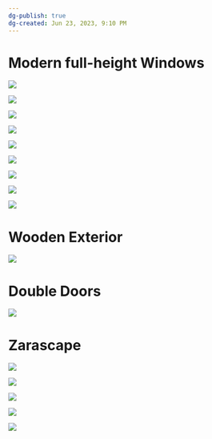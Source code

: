 ```yaml
---
dg-publish: true
dg-created: Jun 23, 2023, 9:10 PM
---
```


# Modern full-height Windows

![](https://www.thehousedesigners.com/images/plans/DTE/bulk/7556/FRONT-PHOTO-3_1.jpg)

![](https://i0.wp.com/yr-architecture.com/wp-content/uploads/Modern-Exterior-Window-no-trim.jpg?resize=569%2C852&ssl=1)


![](https://cdn.shopify.com/s/files/1/0725/9570/2050/files/V7.0-006.png?v=1683203825&width=3000)

![](https://www.re-thinkingthefuture.com/wp-content/uploads/2021/02/A3438-25-Examples-of-Clerestory-Windows-in-Modern-Houses..jpg)

![](https://i.pinimg.com/736x/10/55/00/1055001f2e1242c38c55609bbdc14d62.jpg)

![](https://images.contentstack.io/v3/assets/bltf589e66bcaecd79c/blt98300e0e26c9326c/61a501e81c5e9d77962cea25/social-floor-to-ceiling-windows-modern.jpg?width=857&height=601&format=jpg&quality=90)

![](https://images.contentstack.io/v3/assets/bltf589e66bcaecd79c/blt8541354a79642e55/62743ab0c5052c2f90c413a9/minnesota-home-custom-wood-windows.jpg?width=1144&height=638&format=jpg&quality=90)

![](https://images.dwell.com/photos-6549872856172085248/6843794524462239744-medium/extension-with-full-height-steel-frames-glazing.jpg)

![](https://i.pinimg.com/originals/d4/31/d1/d431d181b4f3b154ed31b4f46ca7c918.png)

# Wooden Exterior

![](https://www.thehousedesigners.com/images/plans/DTE/bulk/7556/FRONT-PHOTO-5.jpg)

# Double Doors

![](https://cdn.houseplansservices.com/product/dd8ul24a7dogeoi8co8iagv341/w800x533.png?v=16)

# Zarascape

![](https://images.finegardening.com/app/uploads/2022/08/18124719/RGSC-AUG-stone-gravel-and-plants-1-thumb-16x9.jpg)

![](https://rockstoneandpebble.com/wp-content/uploads/2023/03/Front-Yard-scaled.jpeg)

![](https://rockstoneandpebble.com/wp-content/uploads/2023/02/Yard-scaled.jpeg)

![](https://i.ytimg.com/vi/6pJ-iBpOUDw/sddefault.jpg)

![](https://as1.ftcdn.net/v2/jpg/05/64/58/92/1000_F_564589267_PparOAW2rvcEiC9L0P2JhH2yChicRwTJ.jpg)